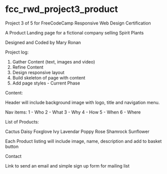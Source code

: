 # fcc_rwd_project3_product
Project 3 of 5 for FreeCodeCamp Responsive Web Design Certification

A Product Landing page for a fictional company selling Spirit Plants

Designed and Coded by Mary Ronan

Project log:
1. Gather Content (text, images and video)
2. Refine Content
3. Design responsive layout 
4. Build skeleton of page with content
5. Add page styles - Current Phase


Content:

Header will include background image with logo, title and navigation menu.

Nav items:
1 - Who
2 - What
3 - Why
4 - How
5 - When
6 - Where


List of Products:

Cactus
Daisy
Foxglove
Ivy
Lavendar
Poppy
Rose
Shamrock
Sunflower

Each Product listing will include image, name, description and add to basket button


Contact

Link to send an email and simple sign up form for mailing list


